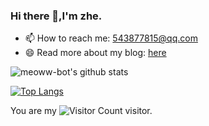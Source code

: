 ### Hi there 👋,I'm zhe.

- 📫 How to reach me: 543877815@qq.com
- 😄 Read more about my blog: [here](https://543877815.github.io/)

![meoww-bot's github stats](https://github-readme-stats.vercel.app/api?username=543877815&show_icons=true)

[![Top Langs](https://github-readme-stats.vercel.app/api/top-langs/?username=543877815&layout=compact&langs_count=16)](https://github.com/yanxiangrong/github-readme-stats)

You are my ![Visitor Count](https://profile-counter.glitch.me/wisdom-zhe/count.svg) visitor.

